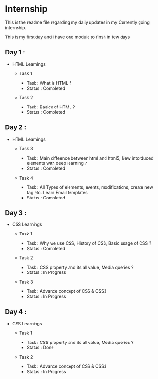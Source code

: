 # Internship

This is the readme file regarding my daily updates in my Currently going internship.

This is my first day and I have one module to finsh in few days

## Day 1 :

- HTML Learnings

  - Task 1

    - Task : What is HTML ?
    - Status : Completed

  - Task 2
    - Task : Basics of HTML ?
    - Status : Completed

## Day 2 :

- HTML Learnings

  - Task 3

    - Task : Main diffeence between html and html5, New intorduced elements with deep learning ?
    - Status : Completed

  - Task 4
    - Task : All Types of elements, events, modifications, create new tag etc. Learn Email templates
    - Status : Completed

## Day 3 :

- CSS Learnings

  - Task 1

    - Task : Why we use CSS, History of CSS, Basic usage of CSS ?
    - Status : Completed

  - Task 2

    - Task : CSS property and its all value, Media queries ?
    - Status : In Progress

  - Task 3
    - Task : Advance concept of CSS & CSS3
    - Status : In Progress

## Day 4 :

- CSS Learnings

  - Task 1

    - Task : CSS property and its all value, Media queries ?
    - Status : Done

  - Task 2
    - Task : Advance concept of CSS & CSS3
    - Status : In Progress
